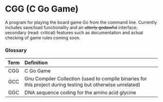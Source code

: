 # CGG (C Go Game)
A program for playing the board game Go from the command line. Currently includes save/load functionality and an ~~utterly godawful~~ interface; secondary (read: critical) features such as documentation and actual checking of game rules coming soon.
### Glossary

|Term |                                                 Definition                                                 |
|:---:|:-----------------------------------------------------------------------------------------------------------|
| CGG | C Go Game                                                                                                  |
| GCC | Gnu Compiler Collection (used to compile binaries for this project during testing but otherwise unrelated) |
| GGC | DNA sequence coding for the amino acid glycine                                                             |

